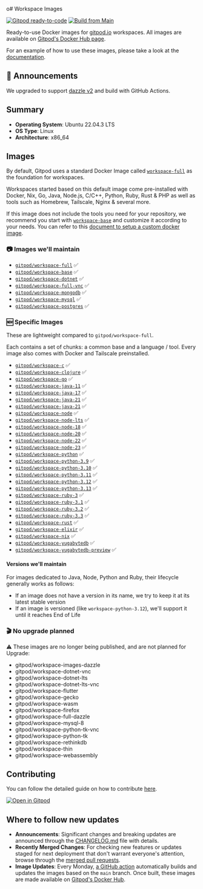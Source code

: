 o# Workspace Images

[![Gitpod ready-to-code](https://img.shields.io/badge/Gitpod-ready--to--code-908a85?logo=gitpod)](https://gitpod.io/#https://github.com/gitpod-io/workspace-images)
[![Build from Main](https://github.com/gitpod-io/workspace-images/actions/workflows/push-main.yml/badge.svg)](https://github.com/gitpod-io/workspace-images/actions/workflows/push-main.yml)

Ready-to-use Docker images for [gitpod.io](https://www.gitpod.io) workspaces.
All images are available on [Gitpod's Docker Hub page](https://hub.docker.com/u/gitpod).

For an example of how to use these images, please take a look at the [documentation](https://www.gitpod.io/docs/configure/workspaces/workspace-image#configure-a-public-docker-image).

## 📢 Announcements

We upgraded to support [dazzle v2](https://github.com/gitpod-io/dazzle) and build with GitHub Actions.

## Summary

- **Operating System**: Ubuntu 22.04.3 LTS
- **OS Type**: Linux
- **Architecture**: x86_64

## Images

By default, Gitpod uses a standard Docker Image called
[`workspace-full`](https://github.com/gitpod-io/workspace-images/blob/HEAD/dazzle.yaml#L23) as the foundation for workspaces.

Workspaces started based on this default image come pre-installed with
Docker, Nix, Go, Java, Node.js, C/C++, Python, Ruby, Rust & PHP as well as tools such as Homebrew, Tailscale, Nginx & several more.

If this image does not include the tools you need for your repository, we recommend you start with
[`workspace-base`](https://github.com/gitpod-io/workspace-images/blob/HEAD/dazzle.yaml#L3) and customize it according to your needs.
You can refer to this [document to setup a custom docker image](https://www.gitpod.io/docs/configure/workspaces/workspace-image).

### 📷 Images we'll maintain

- [`gitpod/workspace-full`](https://hub.docker.com/r/gitpod/workspace-full) ✅
- [`gitpod/workspace-base`](https://hub.docker.com/r/gitpod/workspace-base) ✅
- [`gitpod/workspace-dotnet`](https://hub.docker.com/r/gitpod/workspace-dotnet) ✅
- [`gitpod/workspace-full-vnc`](https://hub.docker.com/r/gitpod/workspace-full-vnc) ✅
- [`gitpod/workspace-mongodb`](https://hub.docker.com/r/gitpod/workspace-mongodb) ✅
- [`gitpod/workspace-mysql`](https://hub.docker.com/r/gitpod/workspace-mysql) ✅
- [`gitpod/workspace-postgres`](https://hub.docker.com/r/gitpod/workspace-postgres) ✅

### 🆕 Specific Images

These are lightweight compared to `gitpod/workspace-full`.

Each contains a set of chunks: a common base and a language / tool. Every image also comes with Docker and Tailscale preinstalled.

- [`gitpod/workspace-c`](https://hub.docker.com/r/gitpod/workspace-c) ✅
- [`gitpod/workspace-clojure`](https://hub.docker.com/r/gitpod/workspace-clojure) ✅
- [`gitpod/workspace-go`](https://hub.docker.com/r/gitpod/workspace-go) ✅
- [`gitpod/workspace-java-11`](https://hub.docker.com/r/gitpod/workspace-java-11) ✅
- [`gitpod/workspace-java-17`](https://hub.docker.com/r/gitpod/workspace-java-17) ✅
- [`gitpod/workspace-java-21`](https://hub.docker.com/r/gitpod/workspace-java-21) ✅
- [`gitpod/workspace-java-21`](https://hub.docker.com/r/gitpod/workspace-java-23) ✅
- [`gitpod/workspace-node`](https://hub.docker.com/r/gitpod/workspace-node) ✅
- [`gitpod/workspace-node-lts`](https://hub.docker.com/r/gitpod/workspace-node-lts) ✅
- [`gitpod/workspace-node-18`](https://hub.docker.com/r/gitpod/workspace-node-18) ✅
- [`gitpod/workspace-node-20`](https://hub.docker.com/r/gitpod/workspace-node-20) ✅
- [`gitpod/workspace-node-22`](https://hub.docker.com/r/gitpod/workspace-node-22) ✅
- [`gitpod/workspace-node-23`](https://hub.docker.com/r/gitpod/workspace-node-23) ✅
- [`gitpod/workspace-python`](https://hub.docker.com/r/gitpod/workspace-python) ✅
- [`gitpod/workspace-python-3.9`](https://hub.docker.com/r/gitpod/workspace-python-3.9) ✅
- [`gitpod/workspace-python-3.10`](https://hub.docker.com/r/gitpod/workspace-python-3.10) ✅
- [`gitpod/workspace-python-3.11`](https://hub.docker.com/r/gitpod/workspace-python-3.11) ✅
- [`gitpod/workspace-python-3.12`](https://hub.docker.com/r/gitpod/workspace-python-3.12) ✅
- [`gitpod/workspace-python-3.13`](https://hub.docker.com/r/gitpod/workspace-python-3.13) ✅
- [`gitpod/workspace-ruby-3`](https://hub.docker.com/r/gitpod/workspace-ruby-3) ✅
- [`gitpod/workspace-ruby-3.1`](https://hub.docker.com/r/gitpod/workspace-ruby-3.1) ✅
- [`gitpod/workspace-ruby-3.2`](https://hub.docker.com/r/gitpod/workspace-ruby-3.2) ✅
- [`gitpod/workspace-ruby-3.3`](https://hub.docker.com/r/gitpod/workspace-ruby-3.3) ✅
- [`gitpod/workspace-rust`](https://hub.docker.com/r/gitpod/workspace-rust) ✅
- [`gitpod/workspace-elixir`](https://hub.docker.com/r/gitpod/workspace-elixir) ✅
- [`gitpod/workspace-nix`](https://hub.docker.com/r/gitpod/workspace-nix) ✅
- [`gitpod/workspace-yugabytedb`](https://hub.docker.com/r/gitpod/workspace-yugabytedb) ✅
- [`gitpod/workspace-yugabytedb-preview`](https://hub.docker.com/r/gitpod/workspace-yugabytedb-preview) ✅

#### Versions we'll maintain

For images dedicated to Java, Node, Python and Ruby, their lifecycle generally works as follows:

- If an image does not have a version in its name, we try to keep it at its latest stable version
- If an image is versioned (like `workspace-python-3.12`), we'll support it until it reaches End of Life

### 🎬 No upgrade planned

⚠️ These images are no longer being published, and are not planned for Upgrade:

- gitpod/workspace-images-dazzle
- gitpod/workspace-dotnet-vnc
- gitpod/workspace-dotnet-lts
- gitpod/workspace-dotnet-lts-vnc
- gitpod/workspace-flutter
- gitpod/workspace-gecko
- gitpod/workspace-wasm
- gitpod/workspace-firefox
- gitpod/workspace-full-dazzle
- gitpod/workspace-mysql-8
- gitpod/workspace-python-tk-vnc
- gitpod/workspace-python-tk
- gitpod/workspace-rethinkdb
- gitpod/workspace-thin
- gitpod/workspace-webassembly

## Contributing

You can follow the detailed guide on how to contribute [here](CONTRIBUTING.md).

[![Open in Gitpod](https://gitpod.io/button/open-in-gitpod.svg)](https://gitpod.io/#https://github.com/gitpod-io/workspace-images)

## Where to follow new updates

- **Announcements**: Significant changes and breaking updates are announced through the [CHANGELOG.md](/CHANGELOG.md) file with details.
- **Recently Merged Changes**: For checking new features or updates staged for next deployment that don't warrant everyone's attention, browse through the [merged pull requests](https://github.com/gitpod-io/workspace-images/pulls?q=is%3Apr+is%3Amerged).
- **Image Updates**: Every Monday, [a GitHub action](https://github.com/gitpod-io/workspace-images/actions/workflows/dockerhub-release.yml?query=is%3Asuccess) automatically builds and updates the images based on the `main` branch. Once built, these images are made available on [Gitpod's Docker Hub](https://hub.docker.com/u/gitpod).
